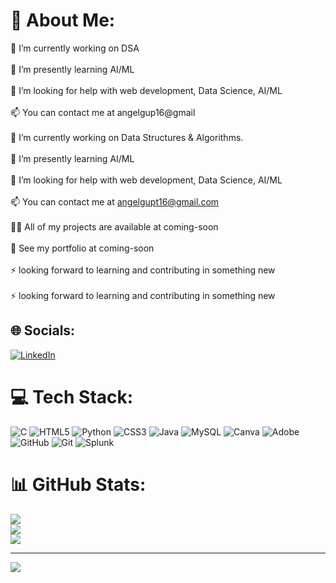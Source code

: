 # 💫 About Me:
🔭 I’m currently working on DSA <br><br>🌱 I’m presently learning AI/ML<br><br>🤝 I’m looking for help with web development, Data Science, AI/ML<br><br>📫 You can contact me at angelgup16@gmail<br><br>🔭 I’m currently working on Data Structures & Algorithms.<br><br>🌱 I’m presently learning AI/ML<br><br>🤝 I’m looking for help with web development, Data Science, AI/ML<br><br>📫 You can contact me at angelgupt16@gmail.com<br><br>👨‍💻 All of my projects are available at coming-soon<br><br>📄 See my portfolio at coming-soon<br><br>⚡ looking forward to learning and contributing in something new<br><br>⚡ looking forward to learning and contributing in something new


## 🌐 Socials:
[![LinkedIn](https://img.shields.io/badge/LinkedIn-%230077B5.svg?logo=linkedin&logoColor=white)](https://linkedin.com/in/www.linkedin.com/in/angel-gupta16) 

# 💻 Tech Stack:
![C](https://img.shields.io/badge/c-%2300599C.svg?style=plastic&logo=c&logoColor=white) ![HTML5](https://img.shields.io/badge/html5-%23E34F26.svg?style=plastic&logo=html5&logoColor=white) ![Python](https://img.shields.io/badge/python-3670A0?style=plastic&logo=python&logoColor=ffdd54) ![CSS3](https://img.shields.io/badge/css3-%231572B6.svg?style=plastic&logo=css3&logoColor=white) ![Java](https://img.shields.io/badge/java-%23ED8B00.svg?style=plastic&logo=openjdk&logoColor=white) ![MySQL](https://img.shields.io/badge/mysql-4479A1.svg?style=plastic&logo=mysql&logoColor=white) ![Canva](https://img.shields.io/badge/Canva-%2300C4CC.svg?style=plastic&logo=Canva&logoColor=white) ![Adobe](https://img.shields.io/badge/adobe-%23FF0000.svg?style=plastic&logo=adobe&logoColor=white) ![GitHub](https://img.shields.io/badge/github-%23121011.svg?style=plastic&logo=github&logoColor=white) ![Git](https://img.shields.io/badge/git-%23F05033.svg?style=plastic&logo=git&logoColor=white) ![Splunk](https://img.shields.io/badge/splunk-%23000000.svg?style=plastic&logo=splunk&logoColor=white)
# 📊 GitHub Stats:
![](https://github-readme-stats.vercel.app/api?username=Angelgupta13&theme=great-gatsby&hide_border=false&include_all_commits=true&count_private=false)<br/>
![](https://github-readme-streak-stats.herokuapp.com/?user=Angelgupta13&theme=great-gatsby&hide_border=false)<br/>
![](https://github-readme-stats.vercel.app/api/top-langs/?username=Angelgupta13&theme=great-gatsby&hide_border=false&include_all_commits=true&count_private=false&layout=compact)

---
[![](https://visitcount.itsvg.in/api?id=Angelgupta13&icon=9&color=7)](https://visitcount.itsvg.in)

<!-- Proudly created with GPRM ( https://gprm.itsvg.in ) -->
